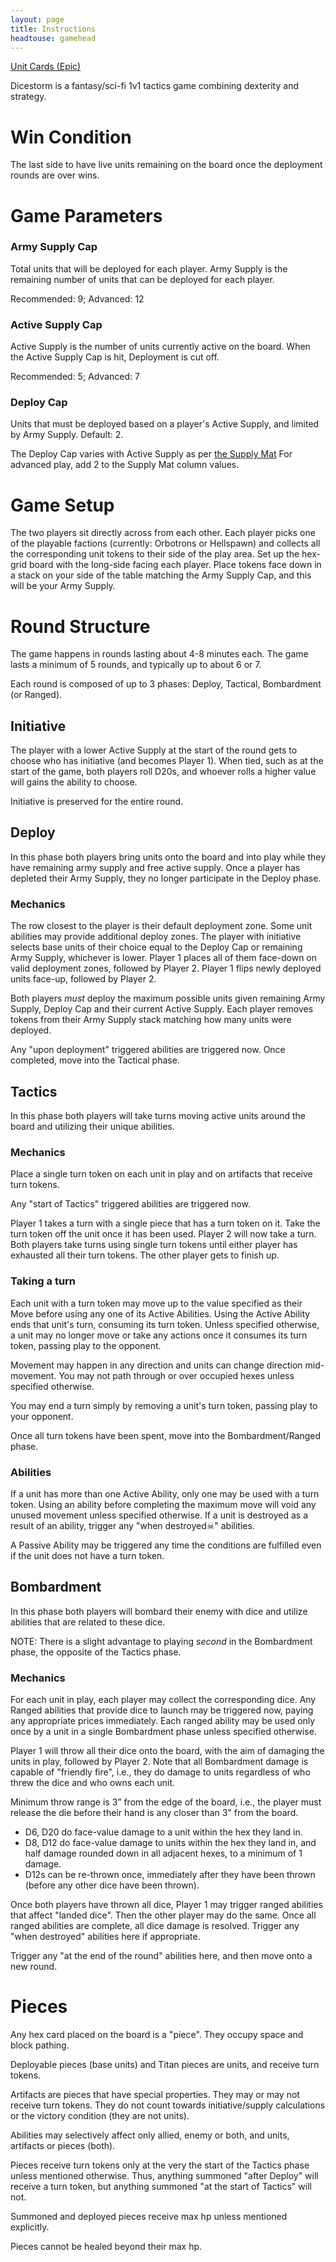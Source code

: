 ```yaml
---
layout: page
title: Instructions
headtouse: gamehead
---
```


[Unit Cards (Epic)](units_epic.html)

Dicestorm is a fantasy/sci-fi 1v1 tactics game combining dexterity and strategy.

# Win Condition
The last side to have live units remaining on the board once the deployment rounds are over wins.

# Game Parameters

### Army Supply Cap
Total units that will be deployed for each player. Army Supply is the remaining number of units that can be deployed for each player.

Recommended: 9; Advanced: 12

### Active Supply Cap
Active Supply is the number of units currently active on the board. When the Active Supply Cap is hit, Deployment is cut off.

Recommended: 5; Advanced: 7

### Deploy Cap
Units that must be deployed based on a player's Active Supply, and limited by Army Supply. Default: 2.

The Deploy Cap varies with Active Supply as per [the Supply Mat](http://keerthik.github.io/resources/ds/img/supply_mat.pdf)
For advanced play, add 2 to the Supply Mat column values.

# Game Setup
The two players sit directly across from each other. Each player picks one of the playable factions (currently: Orbotrons or Hellspawn) and collects all the corresponding unit tokens to their side of the play area. Set up the hex-grid board with the long-side facing each player. Place tokens face down in a stack on your side of the table matching the Army Supply Cap, and this will be your Army Supply.

# Round Structure
The game happens in rounds lasting about 4-8 minutes each. The game lasts a minimum of 5 rounds, and typically up to about 6 or 7.

Each round is composed of up to 3 phases: Deploy, Tactical, Bombardment (or Ranged).

## Initiative
The player with a lower Active Supply at the start of the round gets to choose who has initiative (and becomes Player 1). When tied, such as at the start of the game, both players roll D20s, and whoever rolls a higher value will gains the ability to choose.

Initiative is preserved for the entire round.

## Deploy
In this phase both players bring units onto the board and into play while they have remaining army supply and free active supply. Once a player has depleted their Army Supply, they no longer participate in the Deploy phase.

### Mechanics
The row closest to the player is their default deployment zone. Some unit abilities may provide additional deploy zones.
The player with initiative selects base units of their choice equal to the Deploy Cap or remaining Army Supply, whichever is lower. Player 1 places all of them face-down on valid deployment zones, followed by Player 2. Player 1 flips newly deployed units face-up, followed by Player 2. 

Both players *must* deploy the maximum possible units given remaining Army Supply, Deploy Cap and their current Active Supply. Each player removes tokens from their Army Supply stack matching how many units were deployed.

Any "upon deployment" triggered abilities are triggered now. Once completed, move into the Tactical phase.

## Tactics
In this phase both players will take turns moving active units around the board and utilizing their unique abilities.

### Mechanics
Place a single turn token on each unit in play and on artifacts that receive turn tokens. 

Any "start of Tactics" triggered abilities are triggered now.

Player 1 takes a turn with a single piece that has a turn token on it. Take the turn token off the unit once it has been used. Player 2 will now take a turn. Both players take turns using single turn tokens until either player has exhausted all their turn tokens. The other player gets to finish up.

### Taking a turn
Each unit with a turn token may move up to the value specified as their Move before using any one of its Active Abilities. Using the Active Ability ends that unit's turn, consuming its turn token. Unless specified otherwise, a unit may no longer move or take any actions once it consumes its turn token, passing play to the opponent.

Movement may happen in any direction and units can change direction mid-movement. You may not path through or over occupied hexes unless specified otherwise.

You may end a turn simply by removing a unit's turn token, passing play to your opponent.

Once all turn tokens have been spent, move into the Bombardment/Ranged phase.

### Abilities
If a unit has more than one Active Ability, only one may be used with a turn token. Using an ability before completing the maximum move will void any unused movement unless specified otherwise. If a unit is destroyed as a result of an ability, trigger any "when destroyed☠" abilities.

A Passive Ability may be triggered any time the conditions are fulfilled even if the unit does not have a turn token.

## Bombardment
In this phase both players will bombard their enemy with dice and utilize abilities that are related to these dice.

NOTE: There is a slight advantage to playing *second* in the Bombardment phase, the opposite of the Tactics phase.

### Mechanics
For each unit in play, each player may collect the corresponding dice. Any Ranged abilities that provide dice to launch may be triggered now, paying any appropriate prices immediately. Each ranged ability may be used only once by a unit in a single Bombardment phase unless specified otherwise.

Player 1 will throw all their dice onto the board, with the aim of damaging the units in play, followed by Player 2. Note that all Bombardment damage is capable of "friendly fire", i.e., they do damage to units regardless of who threw the dice and who owns each unit.

Minimum throw range is 3” from the edge of the board, i.e., the player must release the die before their hand is any closer than 3" from the board.

* D6, D20 do face-value damage to a unit within the hex they land in.
* D8, D12 do face-value damage to units within the hex they land in, and half damage rounded down in all adjacent hexes, to a minimum of 1 damage.
* D12s can be re-thrown once, immediately after they have been thrown (before any other dice have been thrown).

Once both players have thrown all dice, Player 1 may trigger ranged abilities that affect "landed dice". Then the other player may do the same. Once all ranged abilities are complete, all dice damage is resolved. Trigger any "when destroyed" abilities here if appropriate.

Trigger any "at the end of the round" abilities here, and then move onto a new round.

# Pieces
Any hex card placed on the board is a "piece". They occupy space and block pathing.

Deployable pieces (base units) and Titan pieces are units, and receive turn tokens.

Artifacts are pieces that have special properties. They may or may not receive turn tokens. They do not count towards initiative/supply calculations or the victory condition (they are not units).

Abilities may selectively affect only allied, enemy or both, and units, artifacts or pieces (both).

Pieces receive turn tokens only at the very the start of the Tactics phase unless mentioned otherwise. Thus, anything summoned "after Deploy" will receive a turn token, but anything summoned "at the start of Tactics" will not.

Summoned and deployed pieces receive max hp unless mentioned explicitly.

Pieces cannot be healed beyond their max hp.
